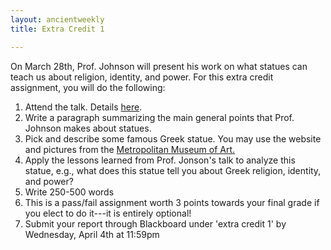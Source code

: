 ```yaml
---
layout: ancientweekly
title: Extra Credit 1

---
```


On March 28th, Prof. Johnson will present his work on what statues can teach us about religion, identity, and power. For this extra credit assignment, you will do the following: 

1. Attend the talk. Details [here](statues.pdf).
2. Write a paragraph summarizing the main general points that Prof. Johnson makes about statues.
3. Pick and describe some famous Greek statue. You may use the website and pictures from the [Metropolitan Museum of Art.](https://www.metmuseum.org/)
4. Apply the lessons learned from Prof. Jonson's talk to analyze this statue, e.g., what does this statue tell you about Greek religion, identity, and power? 
5. Write 250-500 words
6. This is a pass/fail assignment worth 3 points towards your final grade if you elect to do it---it is entirely optional!
7. Submit your report through Blackboard under 'extra credit 1' by Wednesday, April 4th at 11:59pm
